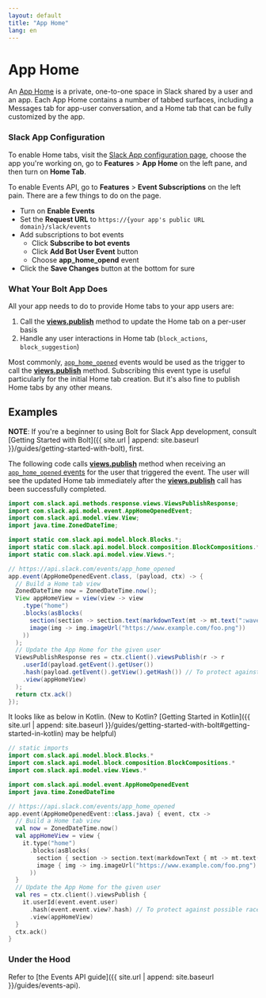 ```yaml
---
layout: default
title: "App Home"
lang: en
---
```


# App Home

An [App Home](https://api.slack.com/surfaces/tabs/events) is a private, one-to-one space in Slack shared by a user and an app. Each App Home contains a number of tabbed surfaces, including a Messages tab for app-user conversation, and a Home tab that can be fully customized by the app.

### Slack App Configuration

To enable Home tabs, visit the [Slack App configuration page](http://api.slack.com/apps), choose the app you're working on, go to **Features** > **App Home** on the left pane, and then turn on **Home Tab**.

To enable Events API, go to **Features** > **Event Subscriptions** on the left pain. There are a few things to do on the page.

* Turn on **Enable Events**
* Set the **Request URL** to `https://{your app's public URL domain}/slack/events`
* Add subscriptions to bot events
  * Click **Subscribe to bot events**
  * Click **Add Bot User Event** button
  * Choose **app_home_opend** event 
* Click the **Save Changes** button at the bottom for sure

### What Your Bolt App Does

All your app needs to do to provide Home tabs to your app users are:

1. Call the [**views.publish**](https://api.slack.com/methods/views.publish) method to update the Home tab on a per-user basis
2. Handle any user interactions in Home tab (`block_actions`, `block_suggestion`)

Most commonly, [`app_home_opened`](https://api.slack.com/events/app_home_opened) events would be used as the trigger to call the [**views.publish**](https://api.slack.com/methods/views.publish) method. Subscribing this event type is useful particularly for the initial Home tab creation. But it's also fine to publish Home tabs by any other means.

## Examples

**NOTE**: If you're a beginner to using Bolt for Slack App development, consult [Getting Started with Bolt]({{ site.url | append: site.baseurl }}/guides/getting-started-with-bolt), first.

The following code calls [**views.publish**](https://api.slack.com/methods/views.publish) method when receiving an [`app_home_opened` events](https://api.slack.com/events/app_home_opened) for the user that triggered the event. The user will see the updated Home tab immediately after the [**views.publish**](https://api.slack.com/methods/views.publish) call has been successfully completed.

```java
import com.slack.api.methods.response.views.ViewsPublishResponse;
import com.slack.api.model.event.AppHomeOpenedEvent;
import com.slack.api.model.view.View;
import java.time.ZonedDateTime;

import static com.slack.api.model.block.Blocks.*;
import static com.slack.api.model.block.composition.BlockCompositions.*;
import static com.slack.api.model.view.Views.*;

// https://api.slack.com/events/app_home_opened
app.event(AppHomeOpenedEvent.class, (payload, ctx) -> {
  // Build a Home tab view
  ZonedDateTime now = ZonedDateTime.now();
  View appHomeView = view(view -> view
    .type("home")
    .blocks(asBlocks(
      section(section -> section.text(markdownText(mt -> mt.text(":wave: Hello, App Home! (Last updated: " + now + ")")))),
      image(img -> img.imageUrl("https://www.example.com/foo.png"))
    ))
  );
  // Update the App Home for the given user
  ViewsPublishResponse res = ctx.client().viewsPublish(r -> r
    .userId(payload.getEvent().getUser())
    .hash(payload.getEvent().getView().getHash()) // To protect against possible race conditions
    .view(appHomeView)
  );
  return ctx.ack()
});
```

It looks like as below in Kotlin. (New to Kotlin? [Getting Started in Kotlin]({{ site.url | append: site.baseurl }}/guides/getting-started-with-bolt#getting-started-in-kotlin) may be helpful)

```kotlin
// static imports
import com.slack.api.model.block.Blocks.*
import com.slack.api.model.block.composition.BlockCompositions.*
import com.slack.api.model.view.Views.*

import com.slack.api.model.event.AppHomeOpenedEvent
import java.time.ZonedDateTime

// https://api.slack.com/events/app_home_opened
app.event(AppHomeOpenedEvent::class.java) { event, ctx ->
  // Build a Home tab view
  val now = ZonedDateTime.now()
  val appHomeView = view {
    it.type("home")
      .blocks(asBlocks(
        section { section -> section.text(markdownText { mt -> mt.text(":wave: Hello, App Home! (Last updated: ${now})") }) },
        image { img -> img.imageUrl("https://www.example.com/foo.png") }
      ))
  }
  // Update the App Home for the given user
  val res = ctx.client().viewsPublish {
    it.userId(event.event.user)
      .hash(event.event.view?.hash) // To protect against possible race conditions 
      .view(appHomeView)
  }
  ctx.ack()
}
```

### Under the Hood

Refer to [the Events API guide]({{ site.url | append: site.baseurl }}/guides/events-api).